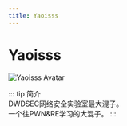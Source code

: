 ```yaml
---
title: Yaoisss
---
```

# Yaoisss

<img :src="$withBase('/avatars/Yaoisss.jpg')" alt="Yaoisss Avatar">

::: tip 简介
\
DWDSEC网络安全实验室最大混子。\
一个往PWN&RE学习的大混子。
:::

